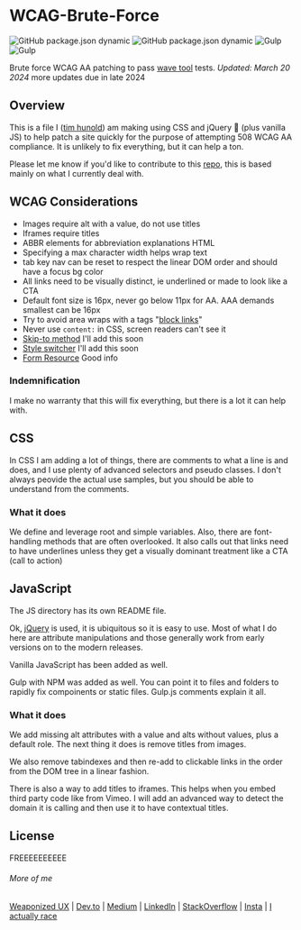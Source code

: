 # WCAG-Brute-Force
![GitHub package.json dynamic](https://img.shields.io/github/package-json/description/codeposse/WCAG-Brute-Force)
![GitHub package.json dynamic](https://img.shields.io/github/package-json/version/codeposse/WCAG-Brute-Force)
![Gulp](https://img.shields.io/badge/dynamic/json?color=brightgreen&url=https://raw.githubusercontent.com/codeposse/WCAG-Brute-Force/master/package-lock.json&query=$.dependencies.gulp.version&label=gulp&logo=gulp)
![Gulp](https://img.shields.io/badge/dynamic/json?color=brightgreen&url=https://raw.githubusercontent.com/codeposse/WCAG-Brute-Force/master/package-lock.json&query=$.dependencies.cheerio.version&label=cheerio)

Brute force WCAG AA patching to pass [wave tool] tests. _Updated: March 20 2024_  more updates due in late 2024

## Overview

This is a file I ([tim hunold]) am making using CSS and jQuery :poop: (plus vanilla JS) to help patch a site quickly for the purpose of attempting 508 WCAG AA compliance. It is unlikely to fix everything, but it can help a ton.

Please let me know if you'd like to contribute to this [repo], this is based mainly on what I currently deal with.

## WCAG Considerations

- Images require alt with a value, do not use titles
- Iframes require titles
- ABBR elements for abbreviation explanations HTML
- Specifying a max character width helps wrap text
- tab key nav can be reset to respect the linear DOM order and should have a focus bg color
- All links need to be visually distinct, ie underlined or made to look like a CTA
- Default font size is 16px, never go below 11px for AA. AAA demands smallest can be 16px
- Try to avoid area wraps with a tags "[block links](https://css-tricks.com/block-links-are-a-pain-and-maybe-just-a-bad-idea/)"
- Never use `content:` in CSS, screen readers can't see it
- [Skip-to method](https://codepen.io/matuzo/pen/RZBNjP#content) I'll add this soon
- [Style switcher](https://www.w3.org/TR/WCAG20-TECHS/C29.html) I'll add this soon
- [Form Resource](https://developer.mozilla.org/en-US/docs/Learn/Accessibility/CSS_and_JavaScript) Good info

### Indemnification

I make no warranty that this will fix everything, but there is a lot it can help with.

## CSS

In CSS I am adding a lot of things, there are comments to what a line is and does, and I use plenty of advanced selectors and pseudo classes. I don't always peovide the actual use samples, but you should be able to understand from the comments.

### What it does

We define and leverage root and simple variables. Also, there are font-handling methods that are often overlooked. It also calls out that links need to have underlines unless they get a visually dominant treatment like a CTA (call to action)

## JavaScript

The JS directory has its own README file.

Ok, [jQuery] is used, it is ubiquitous so it is easy to use. Most of what I do here are attribute manipulations and those generally work from early versions on to the modern releases.

Vanilla JavaScript has been added as well.

Gulp with NPM was added as well. You can point it to files and folders to rapidly fix compoinents or static files. Gulp.js comments explain it all.

### What it does

We add missing alt attributes with a value and alts without values, plus a default role. The next thing it does is remove titles from images.

We also remove tabindexes and then re-add to clickable links in the order from the DOM tree in a linear fashion.

There is also a way to add titles to iframes. This helps when you embed third party code like from Vimeo. I will add an advanced way to detect the domain it is calling and then use it to have contextual titles.

## License

FREEEEEEEEEE

###### More of me

[Weaponized UX](https://www.tadigital.com/blog/weaponized-ux-ui-sniping-your-way-higher-conversions/) | [Dev.to](https://dev.to/codeposse) | [Medium](https://medium.com/@timhunold) | [LinkedIn](https://www.linkedin.com/in/itssobig/) | [StackOverflow](https://stackoverflow.com/users/4071647/codeposse) | [Insta](https://www.instagram.com/pup90210/) | [I actually race](https://scca.com/beverlyhills)

[repo]: https://github.com/CodePosse/WCAG-Brute-Force.git
[tim hunold]: http://www.itssobig.com/
[node.js]: http://nodejs.org
[twitter bootstrap]: http://twitter.github.com/bootstrap/
[jquery]: http://jquery.com
[wave tool]: https://wave.webaim.org/
